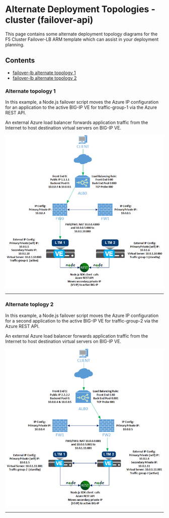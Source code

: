 # Alternate Deployment Topologies - cluster (failover-api)

This page contains some alternate deployment topology diagrams for the F5 Cluster Failover-LB ARM template which can assist in your deployment planning.

## Contents

- [failover-lb alternate topology 1](#failover-lb-alternate-topology-1)
- [failover-lb alternate topology 2](#failover-lb-alternate-topology-2)

### Alternate topology 1

In this example, a Node.js failover script moves the Azure IP configuration for an application to the active BIG-IP VE for traffic-group-1 via the Azure REST API.

An external Azure load balancer forwards application traffic from the Internet to host destination virtual servers on BIG-IP VE.

![Configuration Example alternate deployment 1](images/cluster-alternate-diagram1.png)

---

### Alternate toplogy 2

In this example, a Node.js failover script moves the Azure IP configuration for a second application to the active BIG-IP VE for traffic-group-2 via the Azure REST API.

An external Azure load balancer forwards application traffic from the Internet to host destination virtual servers on BIG-IP VE.

![Configuration Example alternate deployment 2](images/cluster-alternate-diagram2.png)

---